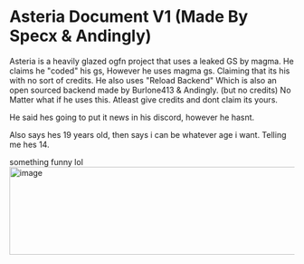 # Asteria Document V1 (Made By Specx & Andingly)

Asteria is a heavily glazed ogfn project that uses a leaked GS by magma.
He claims he "coded" his gs, However he uses magma gs. Claiming that its his with no sort of credits.
He also uses "Reload Backend" Which is also an open sourced backend made by Burlone413 & Andingly. (but no credits)
No Matter what if he uses this. Atleast give credits and dont claim its yours.

He said hes going to put it news in his discord, however he hasnt.

Also says hes 19 years old, then says i can be whatever age i want. Telling me hes 14.

something funny lol
<img width="717" height="155" alt="image" src="https://github.com/user-attachments/assets/5fbc3fd5-7f29-4027-b61c-11d62f633665" />
